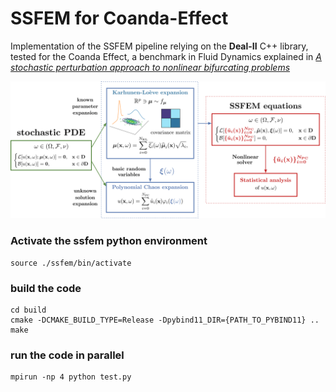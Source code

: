 # SSFEM for Coanda-Effect

Implementation of the SSFEM pipeline relying on the __Deal-II__ C++ library, tested for the Coanda Effect, a benchmark in Fluid Dynamics explained in [_A stochastic perturbation approach to nonlinear bifurcating problems_](https://arxiv.org/abs/2402.16803) 

![pipeline](./pipeline.png)

### Activate the ssfem python environment

```
source ./ssfem/bin/activate
```

### build the code

```
cd build
cmake -DCMAKE_BUILD_TYPE=Release -Dpybind11_DIR={PATH_TO_PYBIND11} ..
make
```

### run the code in parallel

```
mpirun -np 4 python test.py
```